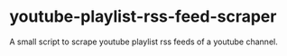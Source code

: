 # youtube-playlist-rss-feed-scraper
A small script to scrape youtube playlist rss feeds of a youtube channel.
